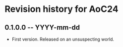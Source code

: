 # Revision history for AoC24

## 0.1.0.0 -- YYYY-mm-dd

* First version. Released on an unsuspecting world.
